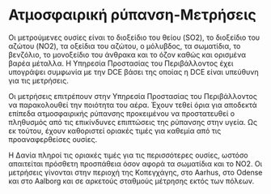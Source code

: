 # Ατμοσφαιρική ρύπανση-Μετρήσεις

Οι μετρούμενες ουσίες είναι το διοξείδιο του θείου (SO2), το διοξείδιο του αζώτου (NO2), τα οξείδια του αζώτου, ο μόλυβδος, τα σωματίδια, το βενζόλιο, το μονοξείδιο του άνθρακα και το όζον καθώς και ορισμένα βαρέα μέταλλα. Η Υπηρεσία Προστασίας του Περιβάλλοντος έχει υπογράψει συμφωνία με την DCE βάσει της οποίας η DCE είναι υπεύθυνη για τις μετρήσεις.

Οι μετρήσεις επιτρέπουν στην Υπηρεσία Προστασίας του Περιβάλλοντος να παρακολουθεί την ποιότητα του αέρα. Έχουν τεθεί όρια για αποδεκτά επίπεδα ατμοσφαιρικής ρύπανσης προκειμένου να προστατευθεί ο πληθυσμός από τις επικίνδυνες επιπτώσεις της ρύπανσης στην υγεία. Ως εκ τούτου, έχουν καθοριστεί οριακές τιμές για καθεμία από τις προαναφερθείσες ουσίες.

Η Δανία πληροί τις οριακές τιμές για τις περισσότερες ουσίες, ωστόσο απαιτείται πρόσθετη προσπάθεια όσον αφορά τα σωματίδια και το NO2. Οι μετρήσεις γίνονται στην περιοχή της Κοπεγχάγης, στο Aarhus, στο Odense και στο Aalborg και σε αρκετούς σταθμούς μέτρησης εκτός των πόλεων.
